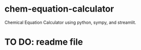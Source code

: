# chem-equation-calculator
Chemical Equation Calculator using python, sympy, and streamlit.

# TO DO: readme file
